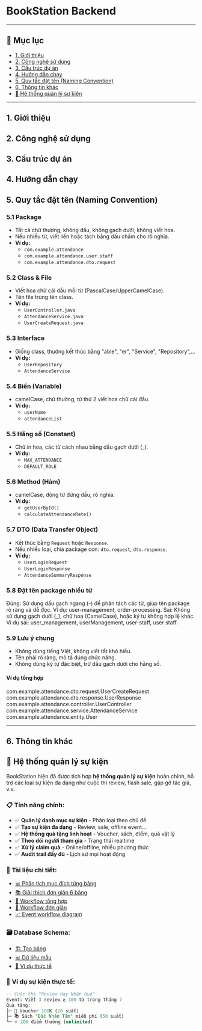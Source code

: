 # BookStation Backend

---

## 📌 Mục lục
- [1. Giới thiệu](#1-giới-thiệu)
- [2. Công nghệ sử dụng](#2-công-nghệ-sử-dụng)
- [3. Cấu trúc dự án](#3-cấu-trúc-dự-án)
- [4. Hướng dẫn chạy](#4-hướng-dẫn-chạy)
- [5. Quy tắc đặt tên (Naming Convention)](#5-quy-tắc-đặt-tên-naming-convention)
- [6. Thông tin khác](#6-thông-tin-khác)
- [🎪 Hệ thống quản lý sự kiện](#-hệ-thống-quản-lý-sự-kiện)

---

## 1. Giới thiệu
<!-- Để trống -->

## 2. Công nghệ sử dụng
<!-- Để trống -->

## 3. Cấu trúc dự án
<!-- Để trống -->

## 4. Hướng dẫn chạy
<!-- Để trống -->

## 5. Quy tắc đặt tên (Naming Convention)

### 5.1 Package
- Tất cả chữ thường, không dấu, không gạch dưới, không viết hoa.
- Nếu nhiều từ, viết liền hoặc tách bằng dấu chấm cho rõ nghĩa.
- **Ví dụ:**
  - `com.example.attendance`
  - `com.example.attendance.user.staff`
  - `com.example.attendance.dto.request`

### 5.2 Class & File
- Viết hoa chữ cái đầu mỗi từ (PascalCase/UpperCamelCase).
- Tên file trùng tên class.
- **Ví dụ:**
  - `UserController.java`
  - `AttendanceService.java`
  - `UserCreateRequest.java`

### 5.3 Interface
- Giống class, thường kết thúc bằng "able", "er", "Service", "Repository",...
- **Ví dụ:**
  - `UserRepository`
  - `AttendanceService`

### 5.4 Biến (Variable)
- camelCase, chữ thường, từ thứ 2 viết hoa chữ cái đầu.
- **Ví dụ:**
  - `userName`
  - `attendanceList`

### 5.5 Hằng số (Constant)
- Chữ in hoa, các từ cách nhau bằng dấu gạch dưới (_).
- **Ví dụ:**
  - `MAX_ATTENDANCE`
  - `DEFAULT_ROLE`

### 5.6 Method (Hàm)
- camelCase, động từ đứng đầu, rõ nghĩa.
- **Ví dụ:**
  - `getUserById()`
  - `calculateAttendanceRate()`

### 5.7 DTO (Data Transfer Object)
- Kết thúc bằng `Request` hoặc `Response`.
- Nếu nhiều loại, chia package con: `dto.request`, `dto.response`.
- **Ví dụ:**
  - `UserLoginRequest`
  - `UserLoginResponse`
  - `AttendanceSummaryResponse`

### 5.8 Đặt tên package nhiều từ
Đúng:
Sử dụng dấu gạch ngang (-) để phân tách các từ, giúp tên package rõ ràng và dễ đọc.
Ví dụ: user-management, order-processing.
Sai:
Không sử dụng gạch dưới (_), chữ hoa (CamelCase), hoặc ký tự không hợp lệ khác.
Ví dụ sai: user_management, userManagement, user-staff, user staff.
### 5.9 Lưu ý chung
- Không dùng tiếng Việt, không viết tắt khó hiểu.
- Tên phải rõ ràng, mô tả đúng chức năng.
- Không dùng ký tự đặc biệt, trừ dấu gạch dưới cho hằng số.

#### Ví dụ tổng hợp

com.example.attendance.dto.request.UserCreateRequest
com.example.attendance.dto.response.UserResponse
com.example.attendance.controller.UserController
com.example.attendance.service.AttendanceService
com.example.attendance.entity.User

---

## 6. Thông tin khác
<!-- Để trống -->

## 🎪 Hệ thống quản lý sự kiện

BookStation hiện đã được tích hợp **hệ thống quản lý sự kiện** hoàn chỉnh, hỗ trợ các loại sự kiện đa dạng như cuộc thi review, flash sale, gặp gỡ tác giả, v.v.

### 📋 **Tính năng chính:**
- ✅ **Quản lý danh mục sự kiện** - Phân loại theo chủ đề
- ✅ **Tạo sự kiện đa dạng** - Review, sale, offline event...  
- ✅ **Hệ thống quà tặng linh hoạt** - Voucher, sách, điểm, quà vật lý
- ✅ **Theo dõi người tham gia** - Trạng thái realtime
- ✅ **Xử lý claim quà** - Online/offline, nhiều phương thức
- ✅ **Audit trail đầy đủ** - Lịch sử mọi hoạt động

### 📁 **Tài liệu chi tiết:**
- [📊 Phân tích mục đích từng bảng](src/main/resources/sql/TABLE_PURPOSE_ANALYSIS.md)
- [📚 Giải thích đơn giản 6 bảng](src/main/resources/sql/DETAILED_TABLE_EXPLANATION.md)  
- [🔄 Workflow tổng hợp](src/main/resources/sql/COMPLETE_WORKFLOW_EXAMPLE.md)
- [🎯 Workflow đơn giản](src/main/resources/sql/SIMPLE_EVENT_WORKFLOW.md)
- [📈 Event workflow diagram](src/main/resources/sql/EVENT_WORKFLOW_DIAGRAM.md)

### 🗃️ **Database Schema:**
- [🏗️ Tạo bảng](src/main/resources/sql/create_event_tables.sql)
- [📊 Dữ liệu mẫu](src/main/resources/sql/event_sample_data.sql)  
- [🎯 Ví dụ thực tế](src/main/resources/sql/event_real_example.sql)

### 🎯 **Ví dụ sự kiện thực tế:**
```sql
-- Cuộc thi "Review Hay Nhận Quà" 
Event: Viết 3 review ≥ 100 từ trong tháng 7
Quà tặng: 
├─ 🎁 Voucher 100K (20 suất)
├─ 📚 Sách "Đắc Nhân Tâm" miễn phí (50 suất)  
└─ ⭐ 200 điểm thưởng (unlimited)
```
